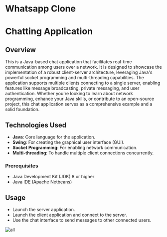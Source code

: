 # Whatsapp Clone
<h1>Chatting Application</h1>
<h2>Overview</h2>
    <p>This is a Java-based chat application that facilitates real-time communication among users over a network. It is designed to showcase the implementation of a robust client-server architecture, leveraging Java's powerful socket programming and multi-threading capabilities. The application supports multiple clients connecting to a single server, enabling features like message broadcasting, private messaging, and user authentication. Whether you're looking to learn about network programming, enhance your Java skills, or contribute to an open-source project, this chat application serves as a comprehensive example and a solid foundation.</p>
    <h2>Technologies Used</h2>
    <ul>
        <li><strong>Java</strong>: Core language for the application.</li>
        <li><strong>Swing</strong>: For creating the graphical user interface (GUI).</li>
        <li><strong>Socket Programming</strong>: For enabling network communication.</li>
        <li><strong>Multi-threading</strong>: To handle multiple client connections concurrently.</li>
    </ul>
    <h3>Prerequisites</h3>
    <ul>
        <li>Java Development Kit (JDK) 8 or higher</li>
        <li>Java IDE (Apache Netbeans)</li>
    </ul>
    <h2>Usage</h2>
    <ul>
        <li>Launch the server application.</li>
        <li>Launch the client application and connect to the server.</li>
        <li>Use the chat interface to send messages to other connected users.</li>
    </ul>




![all](https://github.com/divyabhoyar2002/ChattingApplication/assets/168920371/d798b651-535b-440f-a469-a9ac0cd4933d)
